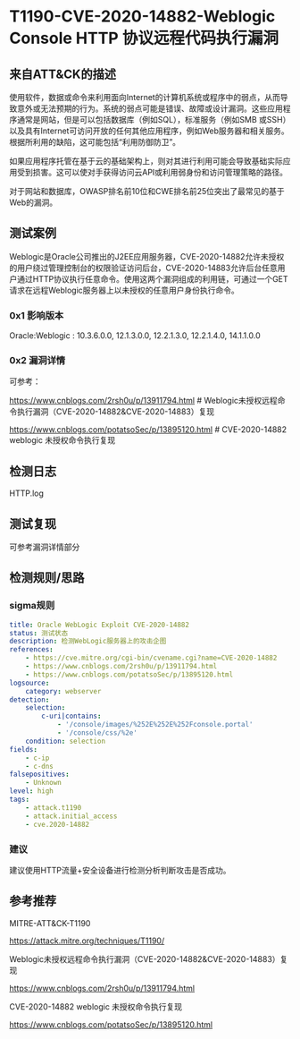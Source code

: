 # T1190-CVE-2020-14882-Weblogic Console HTTP 协议远程代码执行漏洞

## 来自ATT&CK的描述

使用软件，数据或命令来利用面向Internet的计算机系统或程序中的弱点，从而导致意外或无法预期的行为。系统的弱点可能是错误、故障或设计漏洞。这些应用程序通常是网站，但是可以包括数据库（例如SQL），标准服务（例如SMB 或SSH）以及具有Internet可访问开放的任何其他应用程序，例如Web服务器和相关服务。根据所利用的缺陷，这可能包括“利用防御防卫”。

如果应用程序托管在基于云的基础架构上，则对其进行利用可能会导致基础实际应用受到损害。这可以使对手获得访问云API或利用弱身份和访问管理策略的路径。

对于网站和数据库，OWASP排名前10位和CWE排名前25位突出了最常见的基于Web的漏洞。

## 测试案例

Weblogic是Oracle公司推出的J2EE应用服务器，CVE-2020-14882允许未授权的用户绕过管理控制台的权限验证访问后台，CVE-2020-14883允许后台任意用户通过HTTP协议执行任意命令。使用这两个漏洞组成的利用链，可通过一个GET请求在远程Weblogic服务器上以未授权的任意用户身份执行命令。

### 0x1 影响版本

Oracle:Weblogic : 10.3.6.0.0, 12.1.3.0.0, 12.2.1.3.0, 12.2.1.4.0, 14.1.1.0.0

### 0x2 漏洞详情

可参考：

<https://www.cnblogs.com/2rsh0u/p/13911794.html> # Weblogic未授权远程命令执行漏洞（CVE-2020-14882&CVE-2020-14883）复现 

<https://www.cnblogs.com/potatsoSec/p/13895120.html> # CVE-2020-14882 weblogic 未授权命令执行复现

## 检测日志

HTTP.log

## 测试复现

可参考漏洞详情部分

## 检测规则/思路

### sigma规则

```yml
title: Oracle WebLogic Exploit CVE-2020-14882
status: 测试状态
description: 检测WebLogic服务器上的攻击企图
references:
    - https://cve.mitre.org/cgi-bin/cvename.cgi?name=CVE-2020-14882
    - https://www.cnblogs.com/2rsh0u/p/13911794.html
    - https://www.cnblogs.com/potatsoSec/p/13895120.html
logsource:
    category: webserver
detection:
    selection:
        c-uri|contains:
            - '/console/images/%252E%252E%252Fconsole.portal'
            - '/console/css/%2e'
    condition: selection
fields:
    - c-ip
    - c-dns
falsepositives:
    - Unknown
level: high
tags:
    - attack.t1190
    - attack.initial_access
    - cve.2020-14882
```

### 建议

建议使用HTTP流量+安全设备进行检测分析判断攻击是否成功。

## 参考推荐

MITRE-ATT&CK-T1190

<https://attack.mitre.org/techniques/T1190/>

Weblogic未授权远程命令执行漏洞（CVE-2020-14882&CVE-2020-14883）复现

<https://www.cnblogs.com/2rsh0u/p/13911794.html>

CVE-2020-14882 weblogic 未授权命令执行复现

<https://www.cnblogs.com/potatsoSec/p/13895120.html>